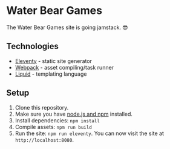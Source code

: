 # Water Bear Games

The Water Bear Games site is going jamstack. 😎

## Technologies

- [Eleventy](https://www.11ty.dev/) - static site generator
- [Webpack](https://webpack.js.org/) - asset compiling/task runner
- [Liquid](https://shopify.github.io/liquid/) - templating language

## Setup

1. Clone this repository.
1. Make sure you have [node.js and npm](https://nodejs.org/) installed.
1. Install dependencies: `npm install`
1. Compile assets: `npm run build`
1. Run the site: `npm run eleventy`. You can now visit the site at `http://localhost:8080`.
